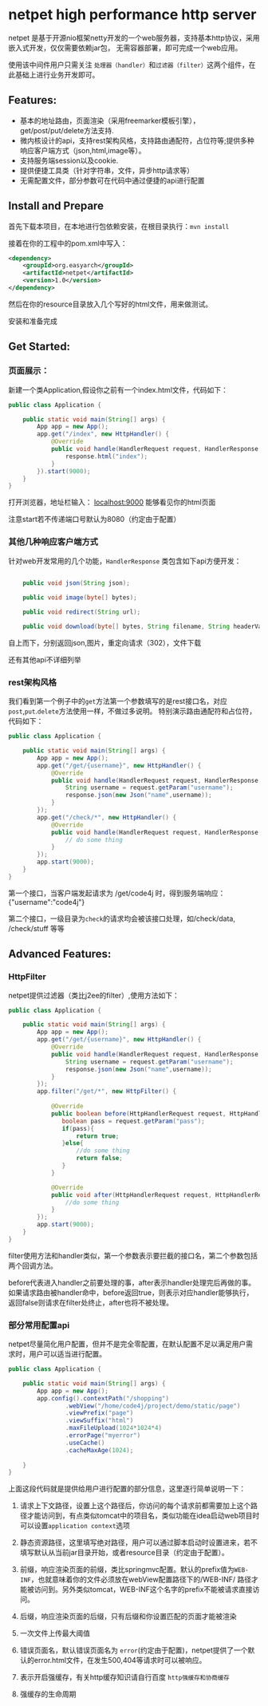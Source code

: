 netpet high performance http server
=====================================
netpet 是基于开源nio框架netty开发的一个web服务器，支持基本http协议，采用嵌入式开发，仅仅需要依赖jar包，
无需容器部署，即可完成一个web应用。

使用该中间件用户只需关注 `处理器（handler）`和`过滤器（filter）`这两个组件，在此基础上进行业务开发即可。

## Features:
 * 基本的地址路由，页面渲染（采用freemarker模板引擎），get/post/put/delete方法支持.
 * 微内核设计的api，支持rest架构风格，支持路由通配符，占位符等;提供多种响应客户端方式（json,html,image等）。
 * 支持服务端session以及cookie.
 * 提供便捷工具类（针对字符串，文件，异步http请求等）
 * 无需配置文件，部分参数可在代码中通过便捷的api进行配置
 
## Install and Prepare
首先下载本项目，在本地进行包依赖安装，在根目录执行：`mvn install`

接着在你的工程中的pom.xml中写入：
```xml
<dependency>
    <groupId>org.easyarch</groupId>
    <artifactId>netpet</artifactId>
    <version>1.0</version>
</dependency>
```
然后在你的resource目录放入几个写好的html文件，用来做测试。

安装和准备完成

## Get Started:
### 页面展示：

新建一个类Application,假设你之前有一个index.html文件，代码如下：

```java
public class Application {

    public static void main(String[] args) {
        App app = new App();
        app.get("/index", new HttpHandler() {
            @Override
            public void handle(HandlerRequest request, HandlerResponse response) throws Exception {
                response.html("index");
            }
        }).start(9000);
    }
}
```

打开浏览器，地址栏输入： [localhost:9000](https://localhost:9000) 能够看见你的html页面

注意start若不传递端口号默认为8080（约定由于配置）

### 其他几种响应客户端方式

针对web开发常用的几个功能，`HandlerResponse` 类包含如下api方便开发：

```java

    public void json(String json);
    
    public void image(byte[] bytes);

    public void redirect(String url);

    public void download(byte[] bytes, String filename, String headerValue);
```
自上而下，分别返回json,图片，重定向请求（302），文件下载

还有其他api不详细列举

### rest架构风格
我们看到第一个例子中的`get`方法第一个参数填写的是rest接口名，对应`post`,`put`.`delete`方法使用一样，不做过多说明。
特别演示路由通配符和占位符，代码如下：
```java
public class Application {

    public static void main(String[] args) {
        App app = new App();
        app.get("/get/{username}", new HttpHandler() {
            @Override
            public void handle(HandlerRequest request, HandlerResponse response) throws Exception {
                String username = request.getParam("username");
                response.json(new Json("name",username));
            }
        });
        app.get("/check/*", new HttpHandler() {
            @Override
            public void handle(HandlerRequest request, HandlerResponse response) throws Exception {
                // do some thing
            }
        });
        app.start(9000);
    }
}
```
第一个接口，当客户端发起请求为 /get/code4j 时，得到服务端响应：{"username":"code4j"}

第二个接口，一级目录为`check`的请求均会被该接口处理，如/check/data, /check/stuff 等等

## Advanced Features:

### HttpFilter
netpet提供过滤器（类比j2ee的filter）,使用方法如下：
```java
public class Application {

    public static void main(String[] args) {
        App app = new App();
        app.get("/get/{username}", new HttpHandler() {
            @Override
            public void handle(HandlerRequest request, HandlerResponse response) throws Exception {
                String username = request.getParam("username");
                response.json(new Json("name",username));
            }
        });
        app.filter("/get/*", new HttpFilter() {
            
            @Override
            public boolean before(HttpHandlerRequest request, HttpHandlerResponse response) throws Exception {
               boolean pass = request.getParam("pass");
               if(pass){
                   return true;
               }else{
                   //do some thing
                   return false;
               }
            }

            @Override
            public void after(HttpHandlerRequest request, HttpHandlerResponse response) throws Exception {
                //do some thing
            }
        });
        app.start(9000);
    }
}
```
filter使用方法和handler类似，第一个参数表示要拦截的接口名，第二个参数包括两个回调方法。

before代表进入handler之前要处理的事，after表示handler处理完后再做的事。
如果请求路由被handler命中，before返回true，则表示对应handler能够执行，返回false则请求在filter处终止，after也将不被处理。

### 部分常用配置api

netpet尽量简化用户配置，但并不是完全零配置，在默认配置不足以满足用户需求时，用户可以适当进行配置。

```java
public class Application {

    public static void main(String[] args) {
        App app = new App();
        app.config().contextPath("/shopping")
                .webView("/home/code4j/project/demo/static/page")
                .viewPrefix("page")
                .viewSuffix("html")
                .maxFileUpload(1024*1024*4)
                .errorPage("myerror")
                .useCache()
                .cacheMaxAge(1024);
                        
    }
}
```
上面这段代码就是提供给用户进行配置的部分信息，这里逐行简单说明一下：
1. 请求上下文路径，设置上这个路径后，你访问的每个请求前都需要加上这个路径才能访问到，有点类似tomcat中的项目名，类似功能在idea启动web项目时可以设置`application context`选项

2. 静态资源路径，这里填写绝对路径，用户可以通过脚本启动时设置进来，若不填写默认从当前jar目录开始，或者resource目录（约定由于配置）。

3. 前缀，响应渲染页面的前缀，类比springmvc配置。默认的prefix值为`WEB-INF`，也就意味着你的文件必须放在webView配置路径下的/WEB-INF/ 路径才能被访问到。另外类似tomcat，WEB-INF这个名字的prefix不能被请求直接访问。

4. 后缀，响应渲染页面的后缀，只有后缀和你设置匹配的页面才能被渲染

5. 一次文件上传最大阈值

6. 错误页面名，默认错误页面名为 `error`(约定由于配置)，netpet提供了一个默认的error.html文件，在发生500,404等请求时可以被响应。

7. 表示开启强缓存，有关http缓存知识请自行百度 `http强缓存和协商缓存`

8. 强缓存的生命周期
